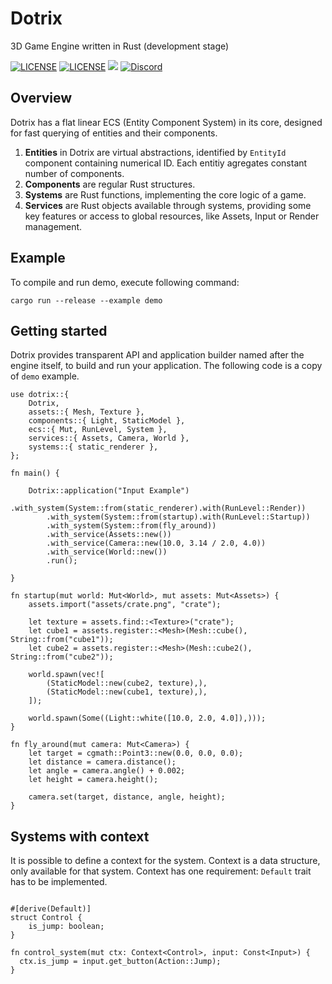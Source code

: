 # Dotrix

3D Game Engine written in Rust (development stage)

[![LICENSE](https://img.shields.io/badge/license-MIT-blue.svg)](LICENSE-MIT)
[![LICENSE](https://img.shields.io/badge/license-apache-blue.svg)](LICENSE-APACHE)
[![](https://tokei.rs/b1/github/lowenware/dotrix)](https://github.com/lowenware/dotrix)
[![Discord](https://img.shields.io/discord/706575068515532851.svg?label=&logo=discord&logoColor=ffffff&color=7389D8&labelColor=6A7EC2)](https://discord.gg/DrzwBysNRd)

## Overview

Dotrix has a flat linear ECS (Entity Component System) in its core, designed for fast querying of
entities and their components.

1. **Entities** in Dotrix are virtual abstractions, identified by `EntityId` component containing
numerical ID. Each entitiy agregates constant number of components.
2. **Components** are regular Rust structures.
3. **Systems** are Rust functions, implementing the core logic of a game.
4. **Services** are Rust objects available through systems, providing some key
features or access to global resources, like Assets, Input or Render management.

## Example
To compile and run demo, execute following command:

```
cargo run --release --example demo
```

## Getting started

Dotrix provides transparent API and application builder named after the engine itself, to build and run your
application. The following code is a copy of `demo` example.

```
use dotrix::{
    Dotrix,
    assets::{ Mesh, Texture },
    components::{ Light, StaticModel },
    ecs::{ Mut, RunLevel, System },
    services::{ Assets, Camera, World },
    systems::{ static_renderer },
};

fn main() {

    Dotrix::application("Input Example")
        .with_system(System::from(static_renderer).with(RunLevel::Render))
        .with_system(System::from(startup).with(RunLevel::Startup))
        .with_system(System::from(fly_around))
        .with_service(Assets::new())
        .with_service(Camera::new(10.0, 3.14 / 2.0, 4.0))
        .with_service(World::new())
        .run();

}

fn startup(mut world: Mut<World>, mut assets: Mut<Assets>) {
    assets.import("assets/crate.png", "crate");

    let texture = assets.find::<Texture>("crate");
    let cube1 = assets.register::<Mesh>(Mesh::cube(), String::from("cube1"));
    let cube2 = assets.register::<Mesh>(Mesh::cube2(), String::from("cube2"));

    world.spawn(vec![
        (StaticModel::new(cube2, texture),),
        (StaticModel::new(cube1, texture),),
    ]);

    world.spawn(Some((Light::white([10.0, 2.0, 4.0]),)));
}

fn fly_around(mut camera: Mut<Camera>) {
    let target = cgmath::Point3::new(0.0, 0.0, 0.0);
    let distance = camera.distance();
    let angle = camera.angle() + 0.002;
    let height = camera.height();

    camera.set(target, distance, angle, height);
}
```

## Systems with context

It is possible to define a context for the system. Context is a data structure, only available for
that system. Context has one requirement: `Default` trait has to be implemented.

```

#[derive(Default)]
struct Control {
    is_jump: boolean;
}

fn control_system(mut ctx: Context<Control>, input: Const<Input>) {
  ctx.is_jump = input.get_button(Action::Jump);
}
```
